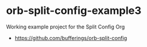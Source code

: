 # orb-split-config-example3

Working example project for the Split Config Org

* https://github.com/bufferings/orb-split-config
